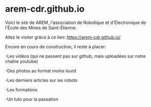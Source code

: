 # arem-cdr.github.io

Voici le site de AREM, l'association de Robotique et d'Électronique de l'École des Mines de Saint-Étienne.

Allez le visiter grâce à ce lien: https://arem-cdr.github.io/

Encore en cours de construction, il reste à placer:

-Les vidéos (qui ne passent pas sur github, mais uploadées sur notre chaîne youtube)

-Des photos au format moins lourd

-Les derniers articles sur les robots

-Les formations

-Un tuto pour la passation
